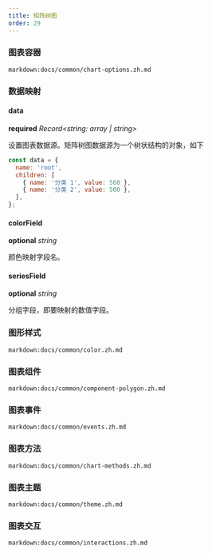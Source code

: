 ```yaml
---
title: 矩阵树图
order: 29
---
```


### 图表容器

`markdown:docs/common/chart-options.zh.md`

### 数据映射

#### data

<description>**required** _Record<string: array | string>_</description>

设置图表数据源。矩阵树图数据源为一个树状结构的对象，如下

```javascript
const data = {
  name: 'root',
  children: [
    { name: '分类 1', value: 560 },
    { name: '分类 2', value: 500 },
  ],
};

```

#### colorField

<description>**optional** _string_</description>

颜色映射字段名。


#### seriesField

<description>**optional** _string_</description>

分组字段，即要映射的数值字段。



### 图形样式

`markdown:docs/common/color.zh.md`

### 图表组件

`markdown:docs/common/component-polygon.zh.md`

### 图表事件

`markdown:docs/common/events.zh.md`

### 图表方法

`markdown:docs/common/chart-methods.zh.md`

### 图表主题

`markdown:docs/common/theme.zh.md`

### 图表交互

`markdown:docs/common/interactions.zh.md`
